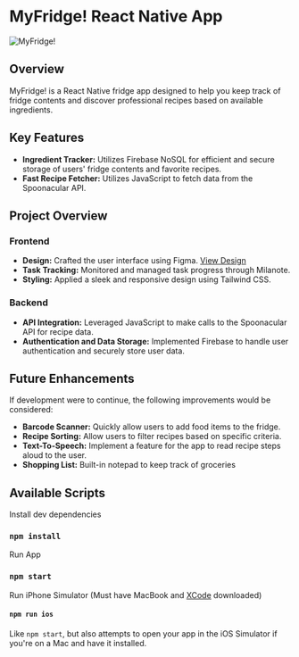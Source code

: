 # MyFridge! React Native App

![MyFridge!](https://i.ibb.co/2h5vv5j/My-Fridge-React-Native-App-1.png)

## Overview

MyFridge! is a React Native fridge app designed to help you keep track of fridge contents and discover professional recipes based on available ingredients.

## Key Features

- **Ingredient Tracker:** Utilizes Firebase NoSQL for efficient and secure storage of users' fridge contents and favorite recipes.
- **Fast Recipe Fetcher:** Utilizes JavaScript to fetch data from the Spoonacular API.

## Project Overview

### Frontend

- **Design:** Crafted the user interface using Figma. [View Design](https://www.figma.com/file/dnRrjAXbWkeWwKhtd5PmyA/Fridge-App?type=design&node-id=0%3A1&mode=design&t=dCm6QDOWGd4f0ZgH-1)
- **Task Tracking:** Monitored and managed task progress through Milanote.
- **Styling:** Applied a sleek and responsive design using Tailwind CSS.

### Backend

- **API Integration:** Leveraged JavaScript to make calls to the Spoonacular API for recipe data.
- **Authentication and Data Storage:** Implemented Firebase to handle user authentication and securely store user data.

## Future Enhancements

If development were to continue, the following improvements would be considered:

- **Barcode Scanner:** Quickly allow users to add food items to the fridge.
- **Recipe Sorting:** Allow users to filter recipes based on specific criteria.
- **Text-To-Speech:** Implement a feature for the app to read recipe steps aloud to the user.
- **Shopping List:** Built-in notepad to keep track of groceries
## Available Scripts

Install dev dependencies

### `npm install`

Run App
### `npm start`

Run iPhone Simulator (Must have MacBook and [XCode](https://apps.apple.com/us/app/xcode/id497799835?mt=12) downloaded)
#### `npm run ios`

Like `npm start`, but also attempts to open your app in the iOS Simulator if you're on a Mac and have it installed.

